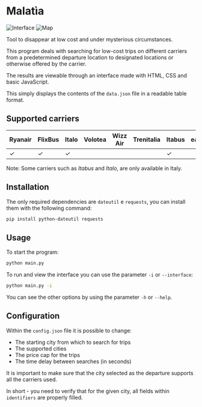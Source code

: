 # Malatìa
![Interface](https://i.imgur.com/9knQYPY.png)
![Map](https://i.imgur.com/YR3jYne.png)

Tool to disappear at low cost and under mysterious circumstances.

This program deals with searching for low-cost trips on different carriers from a predetermined departure location to designated locations or otherwise offered by the carrier.

The results are viewable through an interface made with HTML, CSS and basic JavaScript. 

This simply displays the contents of the `data.json` file in a readable table format.

## Supported carriers
| Ryanair            | FlixBus            | Italo | Volotea | Wizz Air | Trenitalia | Itabus | easyJet |
|--------------------|--------------------|-------|---------|----------|------------|--------|------|
| ✓ | ✓ | ✓ |         |          |            | ✓ | | |

Note: Some carriers such as _Itabus_ and _Italo_, are only available in Italy.

## Installation
The only required dependencies are `dateutil` e `requests`, you can install them with the following command:
```bash
pip install python-dateutil requests
```

## Usage
To start the program:
```bash
python main.py
````

To run and view the interface you can use the parameter `-i` or `--interface`:
```bash
python main.py -i
````

You can see the other options by using the parameter `-h` or `--help`.

## Configuration
Within the `config.json` file it is possible to change:
- The starting city from which to search for trips
- The supported cities
- The price cap for the trips
- The time delay between searches (in seconds)

It is important to make sure that the city selected as the departure supports all the carriers used. 

In short - you need to verify that for the given city, all fields within `identifiers` are properly filled.